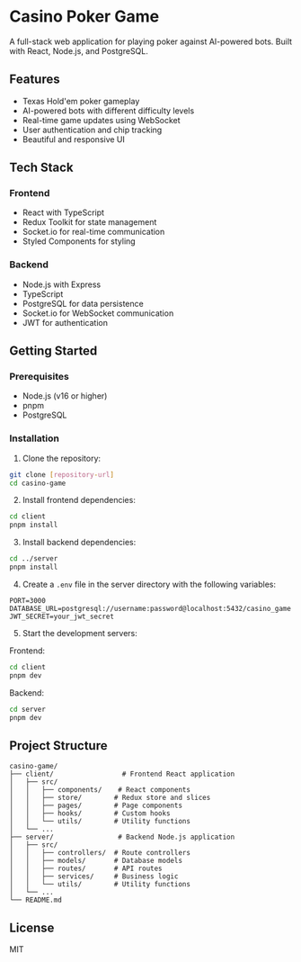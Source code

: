 # Casino Poker Game

A full-stack web application for playing poker against AI-powered bots. Built with React, Node.js, and PostgreSQL.

## Features

- Texas Hold'em poker gameplay
- AI-powered bots with different difficulty levels
- Real-time game updates using WebSocket
- User authentication and chip tracking
- Beautiful and responsive UI

## Tech Stack

### Frontend
- React with TypeScript
- Redux Toolkit for state management
- Socket.io for real-time communication
- Styled Components for styling

### Backend
- Node.js with Express
- TypeScript
- PostgreSQL for data persistence
- Socket.io for WebSocket communication
- JWT for authentication

## Getting Started

### Prerequisites
- Node.js (v16 or higher)
- pnpm
- PostgreSQL

### Installation

1. Clone the repository:
```bash
git clone [repository-url]
cd casino-game
```

2. Install frontend dependencies:
```bash
cd client
pnpm install
```

3. Install backend dependencies:
```bash
cd ../server
pnpm install
```

4. Create a `.env` file in the server directory with the following variables:
```
PORT=3000
DATABASE_URL=postgresql://username:password@localhost:5432/casino_game
JWT_SECRET=your_jwt_secret
```

5. Start the development servers:

Frontend:
```bash
cd client
pnpm dev
```

Backend:
```bash
cd server
pnpm dev
```

## Project Structure

```
casino-game/
├── client/                 # Frontend React application
│   ├── src/
│   │   ├── components/    # React components
│   │   ├── store/        # Redux store and slices
│   │   ├── pages/        # Page components
│   │   ├── hooks/        # Custom hooks
│   │   └── utils/        # Utility functions
│   └── ...
├── server/                # Backend Node.js application
│   ├── src/
│   │   ├── controllers/  # Route controllers
│   │   ├── models/       # Database models
│   │   ├── routes/       # API routes
│   │   ├── services/     # Business logic
│   │   └── utils/        # Utility functions
│   └── ...
└── README.md
```

## License

MIT 